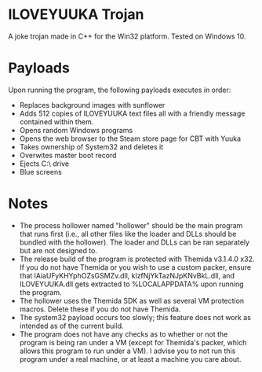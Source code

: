 # ILOVEYUUKA Trojan
A joke trojan made in C++ for the Win32 platform. Tested on Windows 10.

# Payloads
Upon running the program, the following payloads executes in order:
* Replaces background images with sunflower
* Adds 512 copies of ILOVEYUUKA text files all with a friendly message contained within them.
* Opens random Windows programs
* Opens the web browser to the Steam store page for CBT with Yuuka
* Takes ownership of System32 and deletes it
* Overwites master boot record
* Ejects C:\ drive
* Blue screens

# Notes
* The process hollower named "hollower" should be the main program that runs first (i.e., all other files like the loader and DLLs should be bundled with the hollower). The loader and DLLs can be ran separately but are not designed to.
* The release build of the program is protected with Themida v3.1.4.0 x32. If you do not have Themida or you wish to use a custom packer, ensure that lAiaUFyKHYphOZsGSMZv.dll, klzfNjYkTazNJpKNvBkL.dll, and ILOVEYUUKA.dll gets extracted to %LOCALAPPDATA% upon running the program.
* The hollower uses the Themida SDK as well as several VM protection macros. Delete these if you do not have Themida.
* The system32 payload occurs too slowly; this feature does not work as intended as of the current build.
* The program does not have any checks as to whether or not the program is being ran under a VM (except for Themida's packer, which allows this program to run under a VM). I advise you to not run this program under a real machine, or at least a machine you care about.
